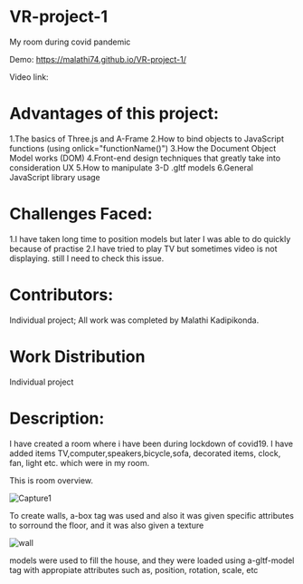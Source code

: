 # VR-project-1

 My room during covid pandemic
 
Demo: https://malathi74.github.io/VR-project-1/

Video link:

# Advantages of this project:

1.The basics of Three.js and A-Frame
2.How to bind objects to JavaScript functions (using onlick="functionName()")
3.How the Document Object Model works (DOM)
4.Front-end design techniques that greatly take into consideration UX
5.How to manipulate 3-D .gltf models
6.General JavaScript library usage

# Challenges Faced:

1.I have taken long time to position models but later I was able to do quickly because of practise
2.I have tried to play TV but sometimes video is not displaying. still I need to check this issue.


# Contributors:

Individual project; All work was completed by Malathi Kadipikonda.

# Work Distribution

Individual project

# Description:

I have created a room where i have been during lockdown of covid19. I have added items TV,computer,speakers,bicycle,sofa, decorated items, clock, fan, light etc. which were in my room.

This is room overview.

![Capture1](https://user-images.githubusercontent.com/72331508/95030611-8576e000-0676-11eb-934e-7efbc2f389f5.PNG)

To create walls, a-box tag was used and also it was given specific attributes to sorround the floor, and it was also given a texture

![wall](https://user-images.githubusercontent.com/72331508/95030654-c40c9a80-0676-11eb-867b-8ee6e5aa0b8f.PNG)

models were used to fill the house, and they were loaded using a-gltf-model tag with appropiate attributes such as, position, rotation, scale, etc
